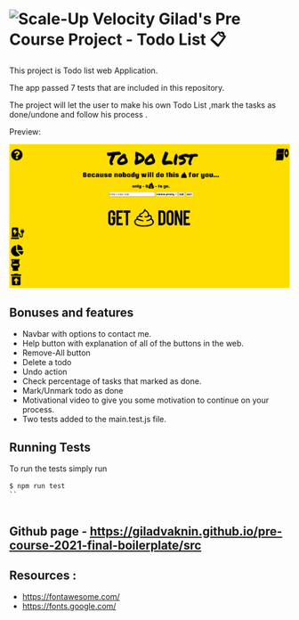# ![Scale-Up Velocity](./readme-files/logo-main.png) Gilad's Pre Course Project - Todo List 📋

This project is Todo list web Application.

The app passed 7 tests that are included in this repository.

The project will let the user to make his own Todo List ,mark the tasks as done/undone and follow his process .

Preview:

![Add todo task](./readme-files/screenVideo.gif)

## Bonuses and features

- Navbar with options to contact me.
- Help button with explanation of all of the buttons in the web.
- Remove-All button
- Delete a todo
- Undo action
- Check percentage of tasks that marked as done.
- Mark/Unmark todo as done
- Motivational video to give you some motivation to continue on your process.
- Two tests added to the main.test.js file.

## Running Tests

To run the tests simply run

```
$ npm run test
``


```

## Github page - https://giladvaknin.github.io/pre-course-2021-final-boilerplate/src

## Resources :

- https://fontawesome.com/
- https://fonts.google.com/
